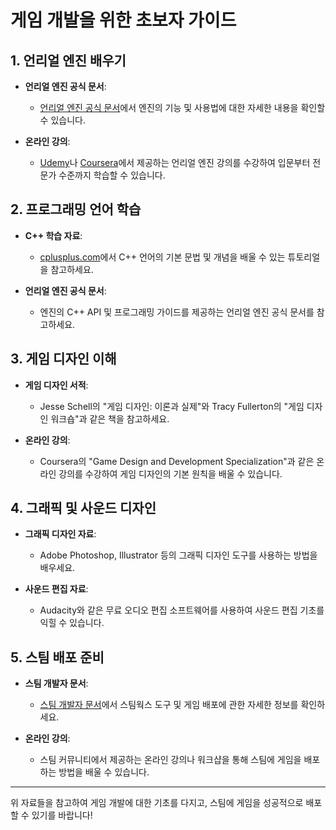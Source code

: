 # 게임 개발을 위한 초보자 가이드

## 1. 언리얼 엔진 배우기

- **언리얼 엔진 공식 문서**:
  - [언리얼 엔진 공식 문서](https://docs.unrealengine.com/ko/index.html)에서 엔진의 기능 및 사용법에 대한 자세한 내용을 확인할 수 있습니다.
  
- **온라인 강의**:
  - [Udemy](https://www.udemy.com/)나 [Coursera](https://www.coursera.org/)에서 제공하는 언리얼 엔진 강의를 수강하여 입문부터 전문가 수준까지 학습할 수 있습니다.

## 2. 프로그래밍 언어 학습

- **C++ 학습 자료**:
  - [cplusplus.com](http://www.cplusplus.com/doc/tutorial/)에서 C++ 언어의 기본 문법 및 개념을 배울 수 있는 튜토리얼을 참고하세요.

- **언리얼 엔진 공식 문서**:
  - 엔진의 C++ API 및 프로그래밍 가이드를 제공하는 언리얼 엔진 공식 문서를 참고하세요.

## 3. 게임 디자인 이해

- **게임 디자인 서적**:
  - Jesse Schell의 "게임 디자인: 이론과 실제"와 Tracy Fullerton의 "게임 디자인 워크숍"과 같은 책을 참고하세요.

- **온라인 강의**:
  - Coursera의 "Game Design and Development Specialization"과 같은 온라인 강의를 수강하여 게임 디자인의 기본 원칙을 배울 수 있습니다.

## 4. 그래픽 및 사운드 디자인

- **그래픽 디자인 자료**:
  - Adobe Photoshop, Illustrator 등의 그래픽 디자인 도구를 사용하는 방법을 배우세요.

- **사운드 편집 자료**:
  - Audacity와 같은 무료 오디오 편집 소프트웨어를 사용하여 사운드 편집 기초를 익힐 수 있습니다.

## 5. 스팀 배포 준비

- **스팀 개발자 문서**:
  - [스팀 개발자 문서](https://partner.steamgames.com/doc/home)에서 스팀웍스 도구 및 게임 배포에 관한 자세한 정보를 확인하세요.

- **온라인 강의**:
  - 스팀 커뮤니티에서 제공하는 온라인 강의나 워크샵을 통해 스팀에 게임을 배포하는 방법을 배울 수 있습니다.

---

위 자료들을 참고하여 게임 개발에 대한 기초를 다지고, 스팀에 게임을 성공적으로 배포할 수 있기를 바랍니다!

